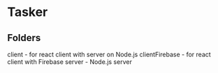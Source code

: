 # Tasker

## Folders

client - for react client with server on Node.js
clientFirebase - for react client with Firebase
server - Node.js server
